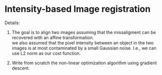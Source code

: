 # Intensity-based Image registration

Details: 

1. The goal is to align two images assuming that the missaligment can be recovered with an affine transformation.  
we also assumed that the pixel intensity between an object in the two images is at most contaminated by a small Gaussian noise. 
I.e., we can use L2 norm as our cost function. 

2. Write from scratch the non-linear optimization algorithm using gradient descent. 
